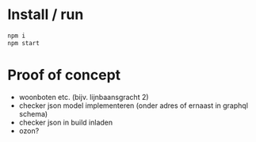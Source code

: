 # Install / run

```bash
npm i
npm start
```

# Proof of concept

- woonboten etc. (bijv. lijnbaansgracht 2)
- checker json model implementeren (onder adres of ernaast in graphql schema)
- checker json in build inladen
- ozon?
